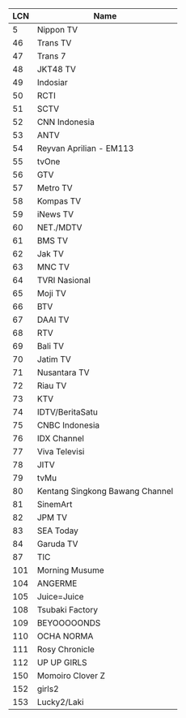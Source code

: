 LCN | Name
-- | --
5 | Nippon TV
46 | Trans TV
47 | Trans 7
48 | JKT48 TV
49 | Indosiar
50 | RCTI
51 | SCTV
52 | CNN Indonesia
53 | ANTV
54 | Reyvan Aprilian - EM113
55 | tvOne
56 | GTV
57 | Metro TV
58 | Kompas TV
59 | iNews TV
60 | NET./MDTV
61 | BMS TV
62 | Jak TV
63 | MNC TV
64 | TVRI Nasional
65 | Moji TV
66 | BTV
67 | DAAI TV
68 | RTV
69 | Bali TV
70 | Jatim TV
71 | Nusantara TV
72 | Riau TV
73 | KTV
74 | IDTV/BeritaSatu
75 | CNBC Indonesia
76 | IDX Channel
77 | Viva Televisi
78 | JITV
79 | tvMu
80 | Kentang Singkong Bawang Channel
81 | SinemArt
82 | JPM TV
83 | SEA Today
84 | Garuda TV
87 | TIC
101 | Morning Musume
104 | ANGERME
105 | Juice=Juice
108 | Tsubaki Factory
109 | BEYOOOOONDS
110 | OCHA NORMA
111 | Rosy Chronicle
112 | UP UP GIRLS
150 | Momoiro Clover Z
152 | girls2
153 | Lucky2/Laki

